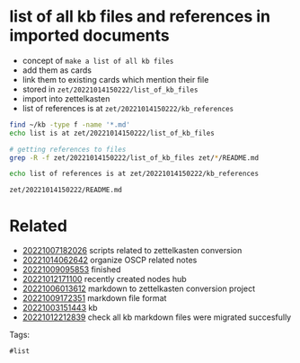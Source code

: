 # list of all kb files and references in imported documents

- concept of `make a list of all kb files`
- add them as cards
- link them to existing cards which mention their file
- stored in `zet/20221014150222/list_of_kb_files`
- import into zettelkasten
- list of references is at `zet/20221014150222/kb_references`

```bash
find ~/kb -type f -name '*.md'
echo list is at zet/20221014150222/list_of_kb_files

# getting references to files
grep -R -f zet/20221014150222/list_of_kb_files zet/*/README.md

echo list of references is at zet/20221014150222/kb_references

```

` zet/20221014150222/README.md `

# Related

- [20221007182026](/zet/20221007182026/README.md) scripts related to zettelkasten conversion
- [20221014062642](/zet/20221014062642/README.md) organize OSCP related notes
- [20221009095853](/zet/20221009095853/README.md) finished
- [20221012171100](/zet/20221012171100/README.md) recently created nodes hub
- [20221006013612](/zet/20221006013612/README.md) markdown to zettelkasten conversion project
- [20221009172351](/zet/20221009172351/README.md) markdown file format
- [20221003151443](/zet/20221003151443/README.md) kb
- [20221012212839](/zet/20221012212839/README.md) check all kb markdown files were migrated succesfully

Tags:

    #list
